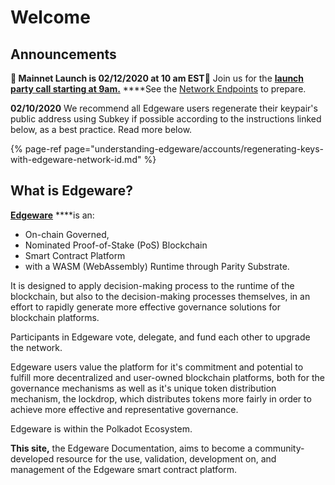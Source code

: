 # Welcome

## Announcements

**🎊 Mainnet Launch is 02/12/2020 at 10 am EST🎊** Join us for the [**launch party call starting at 9am.**](https://calendar.google.com/event?action=TEMPLATE&tmeid=MXRubWJlMjBncThpNHRxbTZmYzB0azE1NHEgY29tbW9ud2VhbHRoLmltX2loYnM4OTJwcXVidm9ndG9pbTZjMWhmN2NrQGc&tmsrc=commonwealth.im_ihbs892pqubvogtoim6c1hf7ck%40group.calendar.google.com) ****See the [Network Endpoints](understanding-edgeware/networks.md) to prepare.

**02/10/2020** We recommend all Edgeware users regenerate their keypair's public address using Subkey if possible according to the instructions linked below, as a best practice. Read more below.

{% page-ref page="understanding-edgeware/accounts/regenerating-keys-with-edgeware-network-id.md" %}

## What is Edgeware?

[**Edgeware**](https://edgewa.re/) ****is an:

* On-chain Governed,
* Nominated Proof-of-Stake \(PoS\) Blockchain
* Smart Contract Platform
* with a WASM \(WebAssembly\) Runtime through Parity Substrate.

It is designed to apply decision-making process to the runtime of the blockchain, but also to the decision-making processes themselves, in an effort to rapidly generate more effective governance solutions for blockchain platforms. 

Participants in Edgeware vote, delegate, and fund each other to upgrade the network.

Edgeware users value the platform for it's commitment and potential to fulfill more decentralized and user-owned blockchain platforms, both for the governance mechanisms as well as it's unique token distribution mechanism, the lockdrop, which distributes tokens more fairly in order to achieve more effective and representative governance. 

Edgeware is within the Polkadot Ecosystem.

**This site,** the Edgeware Documentation, aims to become a community-developed resource for the use, validation, development on, and management of the Edgeware smart contract platform.

